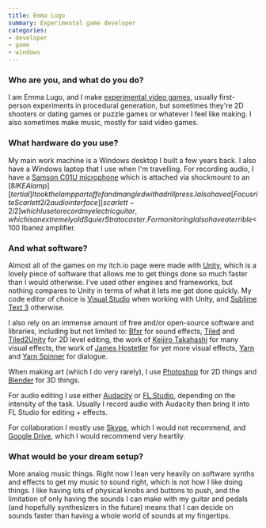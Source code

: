 ```yaml
---
title: Emma Lugo
summary: Experimental game developer
categories:
- developer
- game
- windows
---
```


### Who are you, and what do you do?

I am Emma Lugo, and I make [experimental video games](https://lycaon.itch.io/ "Emma's video games."), usually first-person experiments in procedural generation, but sometimes they're 2D shooters or dating games or puzzle games or whatever I feel like making. I also sometimes make music, mostly for said video games. 

### What hardware do you use?

My main work machine is a Windows desktop I built a few years back. I also have a Windows laptop that I use when I'm travelling. For recording audio, I have a [Samson C01U microphone][c01u] which is attached via shockmount to an [$8 IKEA lamp][tertial] I took the lamp part off of and mangled with a drill press. I also have a [Focusrite Scarlett 2i2 audio interface][scarlett-2i2] which I use to record my electric guitar, which is an extremely old Squier Stratocaster. For monitoring I also have a terrible <$100 Ibanez amplifier. 

### And what software?

Almost all of the games on my itch.io page were made with [Unity][], which is a lovely piece of software that allows me to get things done so much faster than I would otherwise. I've used other engines and frameworks, but nothing compares to Unity in terms of what it lets me get done quickly. My code editor of choice is [Visual Studio][visual-studio] when working with Unity, and [Sublime Text 3][sublime-text] otherwise. 

I also rely on an immense amount of free and/or open-source software and libraries, including but not limited to: [Bfxr][] for sound effects, [Tiled][] and [Tiled2Unity][] for 2D level editing, the work of [Keijiro Takahashi](https://github.com/keijiro "Keijiro's GitHub account.") for many visual effects, the work of [James Hostetler](https://twitter.com/metkis "James' Twitter account.") for yet more visual effects, [Yarn][] and [Yarn Spinner][yarn-spinner] for dialogue. 

When making art (which I do very rarely), I use [Photoshop][] for 2D things and [Blender][] for 3D things. 

For audio editing I use either [Audacity][] or [FL Studio][fl-studio], depending on the intensity of the task. Usually I record audio with Audacity then bring it into FL Studio for editing + effects. 

For collaboration I mostly use [Skype][], which I would not recommend, and [Google Drive][google-drive], which I would recommend very heartily. 

### What would be your dream setup?

More analog music things. Right now I lean very heavily on software synths and effects to get my music to sound right, which is not how I like doing things. I like having lots of physical knobs and buttons to push, and the limitation of only having the sounds I can make with my guitar and pedals (and hopefully synthesizers in the future) means that I can decide on sounds faster than having a whole world of sounds at my fingertips.

[tertial]: http://www.ikea.com/us/en/catalog/products/20370383/ "A desk lamp."
[scarlett-2i2]: https://www.amazon.com/Focusrite-2i2-USB-Recording-Interface/dp/B005OZE9SA "A USB audio interface."
[c01u]: http://www.samsontech.com/samson/products/microphones/usb-microphones/c01u/ "A studio condenser microphone."
[unity]: https://unity3d.com/unity/ "A cross-platform game development tool."
[google-drive]: https://drive.google.com/ "A cloud storage service."
[tiled]: https://thorbjorn.itch.io/tiled "A 2D map editor."
[tiled2unity]: https://seanba.itch.io/tiled2unity "A tool for importing Tiled map assets into Unity."
[sublime-text]: http://www.sublimetext.com/ "A coder's text editor."
[skype]: https://www.skype.com/en/ "Voice and video chat software."
[audacity]: https://sourceforge.net/projects/audacity/ "An open-source, cross-platform audio editor."
[fl-studio]: http://www.image-line.com/flstudio/ "An audio editor for Windows."
[visual-studio]: http://www.visualstudio.com "A Windows development environment."
[bfxr]: https://www.bfxr.net/ "An audio generator tool, often used for games."
[blender]: https://www.blender.org/ "A free, open-source 3D renderer."
[yarn]: https://github.com/infiniteammoinc/Yarn "A dialogue editor/language."
[yarn-spinner]: https://github.com/thesecretlab/YarnSpinner "A C# library for the Yarn dialogue language."
[photoshop]: https://www.adobe.com/products/photoshop.html "A bitmap image editor."
